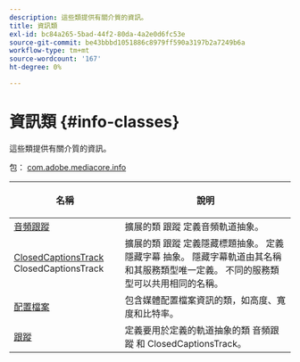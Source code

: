 ```yaml
---
description: 這些類提供有關介質的資訊。
title: 資訊類
exl-id: bc84a265-5bad-44f2-80da-4a2e0d6fc53e
source-git-commit: be43bbbd1051886c8979ff590a3197b2a7249b6a
workflow-type: tm+mt
source-wordcount: '167'
ht-degree: 0%

---
```


# 資訊類 {#info-classes}

這些類提供有關介質的資訊。

包： [com.adobe.mediacore.info](https://help.adobe.com/en_US/primetime/api/psdk/javadoc_1.4/com/adobe/mediacore/info/package-summary.html)

<table frame="all" colsep="1" rowsep="1" id="table_BC74F0C72F7C443B92C9B28750D812A6"> 
 <thead> 
  <tr rowsep="1"> 
   <th colname="1" class="entry"> <p>名稱 </p> </th> 
   <th colname="2" class="entry"> <p>說明 </p> </th> 
  </tr> 
 </thead>
 <tbody> 
  <tr rowsep="1"> 
   <td colname="1"><span class="codeph"><a href="https://help.adobe.com/en_US/primetime/api/psdk/javadoc_1.4/com/adobe/mediacore/info/AudioTrack.html" format="html" scope="external"> 音頻跟蹤</a></span></td> 
   <td colname="2">擴展的類 <span class="codeph"> 跟蹤</span> 定義音頻軌道抽象。 </td> 
  </tr> 
  <tr rowsep="1"> 
   <td colname="1"><span class="codeph"><a href="https://help.adobe.com/en_US/primetime/api/psdk/javadoc_1.4/com/adobe/mediacore/info/ClosedCaptionsTrack.html" format="html" scope="external"> ClosedCaptionsTrack</a> 
   ClosedCaptionsTrack</span> </td> 
   <td colname="2">擴展的類 <span class="codeph"> 跟蹤</span> 定義隱藏標題抽象。 定義 <span class="codeph"> 隱藏字幕</span> 抽象。 隱藏字幕軌道由其名稱和其服務類型唯一定義。 不同的服務類型可以共用相同的名稱。</td> 
  </tr> 
  <tr rowsep="1"> 
   <td colname="1"><span class="codeph"><a href="https://help.adobe.com/en_US/primetime/api/psdk/javadoc_1.4/com/adobe/mediacore/info/Profile.html" format="html" scope="external"> 配置檔案</a> </span></td> 
   <td colname="2"> 包含媒體配置檔案資訊的類，如高度、寬度和比特率。 </td> 
  </tr> 
  <tr rowsep="0"> 
   <td colname="1"><span class="codeph"><a href="https://help.adobe.com/en_US/primetime/api/psdk/javadoc_1.4/com/adobe/mediacore/info/Track.html" format="html" scope="external"> 跟蹤</a> </span></td> 
   <td colname="2">定義要用於定義的軌道抽象的類 <span class="codeph"> 音頻跟蹤</span> 和 <span class="codeph"> ClosedCaptionsTrack</span>。 </td> 
  </tr>
 </tbody>
</table>
